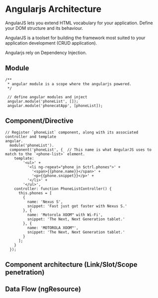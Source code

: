 # Angularjs Architecture

AngularJS lets you extend HTML vocabulary for your application. Define your DOM structure and its behaviour.

AngularJS is a toolset for building the framework most suited to your application development (CRUD application).

Angularjs rely on Dependency Injection.

## Module

```
/**
 * angular module is a scope where the angularjs powered.
 */

 // define angular modules and inject
 angular.module('phoneList', []);
 angular.module('phonecatApp', [phoneList]);
```

## Component/Directive

```
// Register `phoneList` component, along with its associated controller and template
angular.
  module('phoneList').
  component('phoneList', {  // This name is what AngularJS uses to match to the `<phone-list>` element.
    template:
        '<ul>' +
          '<li ng-repeat="phone in $ctrl.phones">' +
            '<span>{{phone.name}}</span>' +
            '<p>{{phone.snippet}}</p>' +
          '</li>' +
        '</ul>',
    controller: function PhoneListController() {
      this.phones = [
        {
          name: 'Nexus S',
          snippet: 'Fast just got faster with Nexus S.'
        }, {
          name: 'Motorola XOOM™ with Wi-Fi',
          snippet: 'The Next, Next Generation tablet.'
        }, {
          name: 'MOTOROLA XOOM™',
          snippet: 'The Next, Next Generation tablet.'
        }
      ];
    }
  });
```

## Component architecture (Link/Slot/Scope penetration)

## Data Flow (ngResource)
